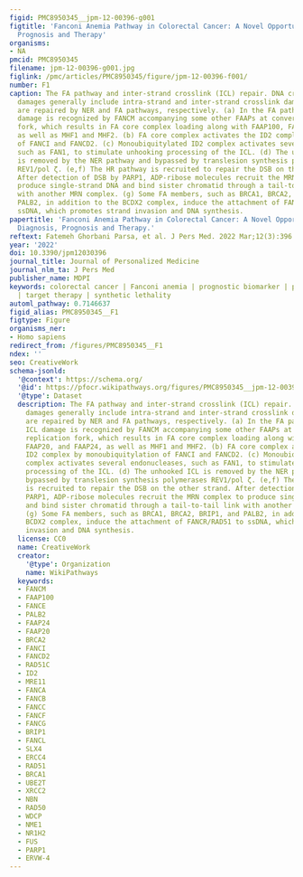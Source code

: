 ```yaml
---
figid: PMC8950345__jpm-12-00396-g001
figtitle: 'Fanconi Anemia Pathway in Colorectal Cancer: A Novel Opportunity for Diagnosis,
  Prognosis and Therapy'
organisms:
- NA
pmcid: PMC8950345
filename: jpm-12-00396-g001.jpg
figlink: /pmc/articles/PMC8950345/figure/jpm-12-00396-f001/
number: F1
caption: The FA pathway and inter-strand crosslink (ICL) repair. DNA crosslinking
  damages generally include intra-strand and inter-strand crosslink damages, which
  are repaired by NER and FA pathways, respectively. (a) In the FA pathway, the ICL
  damage is recognized by FANCM accompanying some other FAAPs at converging replication
  fork, which results in FA core complex loading along with FAAP100, FAAP20, and FAAP24,
  as well as MHF1 and MHF2. (b) FA core complex activates the ID2 complex by monoubiquitylation
  of FANCI and FANCD2. (c) Monoubiquitylated ID2 complex activates several endonucleases,
  such as FAN1, to stimulate unhooking processing of the ICL. (d) The unhooked ICL
  is removed by the NER pathway and bypassed by translesion synthesis polymerases
  REV1/pol ζ. (e,f) The HR pathway is recruited to repair the DSB on the other strand.
  After detection of DSB by PARP1, ADP-ribose molecules recruit the MRN complex to
  produce single-strand DNA and bind sister chromatid through a tail-to-tail link
  with another MRN complex. (g) Some FA members, such as BRCA1, BRCA2, BRIP1, and
  PALB2, in addition to the BCDX2 complex, induce the attachment of FANCR/RAD51 to
  ssDNA, which promotes strand invasion and DNA synthesis.
papertitle: 'Fanconi Anemia Pathway in Colorectal Cancer: A Novel Opportunity for
  Diagnosis, Prognosis and Therapy.'
reftext: Fatemeh Ghorbani Parsa, et al. J Pers Med. 2022 Mar;12(3):396.
year: '2022'
doi: 10.3390/jpm12030396
journal_title: Journal of Personalized Medicine
journal_nlm_ta: J Pers Med
publisher_name: MDPI
keywords: colorectal cancer | Fanconi anemia | prognostic biomarker | predictive biomarker
  | target therapy | synthetic lethality
automl_pathway: 0.7146637
figid_alias: PMC8950345__F1
figtype: Figure
organisms_ner:
- Homo sapiens
redirect_from: /figures/PMC8950345__F1
ndex: ''
seo: CreativeWork
schema-jsonld:
  '@context': https://schema.org/
  '@id': https://pfocr.wikipathways.org/figures/PMC8950345__jpm-12-00396-g001.html
  '@type': Dataset
  description: The FA pathway and inter-strand crosslink (ICL) repair. DNA crosslinking
    damages generally include intra-strand and inter-strand crosslink damages, which
    are repaired by NER and FA pathways, respectively. (a) In the FA pathway, the
    ICL damage is recognized by FANCM accompanying some other FAAPs at converging
    replication fork, which results in FA core complex loading along with FAAP100,
    FAAP20, and FAAP24, as well as MHF1 and MHF2. (b) FA core complex activates the
    ID2 complex by monoubiquitylation of FANCI and FANCD2. (c) Monoubiquitylated ID2
    complex activates several endonucleases, such as FAN1, to stimulate unhooking
    processing of the ICL. (d) The unhooked ICL is removed by the NER pathway and
    bypassed by translesion synthesis polymerases REV1/pol ζ. (e,f) The HR pathway
    is recruited to repair the DSB on the other strand. After detection of DSB by
    PARP1, ADP-ribose molecules recruit the MRN complex to produce single-strand DNA
    and bind sister chromatid through a tail-to-tail link with another MRN complex.
    (g) Some FA members, such as BRCA1, BRCA2, BRIP1, and PALB2, in addition to the
    BCDX2 complex, induce the attachment of FANCR/RAD51 to ssDNA, which promotes strand
    invasion and DNA synthesis.
  license: CC0
  name: CreativeWork
  creator:
    '@type': Organization
    name: WikiPathways
  keywords:
  - FANCM
  - FAAP100
  - FANCE
  - PALB2
  - FAAP24
  - FAAP20
  - BRCA2
  - FANCI
  - FANCD2
  - RAD51C
  - ID2
  - MRE11
  - FANCA
  - FANCB
  - FANCC
  - FANCF
  - FANCG
  - BRIP1
  - FANCL
  - SLX4
  - ERCC4
  - RAD51
  - BRCA1
  - UBE2T
  - XRCC2
  - NBN
  - RAD50
  - WDCP
  - NME1
  - NR1H2
  - FUS
  - PARP1
  - ERVW-4
---
```

